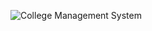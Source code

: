 ![College Management System](https://img.shields.io/badge/College%20Management-7th%20Semester-blueviolet?style=for-the-badge&logo=appveyor)


